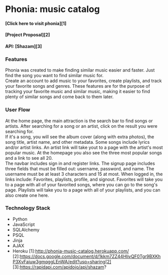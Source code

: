 # Phonia: music catalog
#### [Click here to visit phonia][1]
#### [Project Proposal][2] 
#### API: [Shazam][3]

### Features
 Phonia was created to make finding similar music easier and faster. Just find the song you want to find similar music for.  
 Create an account to add music to your favorites, create playlists, and track your favorite songs and genres. These features are for the purpose of tracking your favorite music and similar music, making it easier to find plenty of similar songs and come back to them later.  

 ### User Flow
 At the home page, the main attraction is the search bar to find songs or artists. After searching for a song or an artist, click on the result you were searching for.  
 If it's a song, you will see the album cover (along with extra photos), the song title, artist name, and other metadata. Some songs include lyrics and/or artist links. An artist link will take yout to a page with the artist's most popular music. At the homepage you also see the three most popular songs and a link to see all 20.  
 The navbar includes sign in and register links. The signup page includes three fields that must be filled out: username, password, and name. The username must be at least 3 characters and 15 at most. When logged in, the links include: Favorites, playlists, profile, and signout. Favorites will take you to a page with all of your favorited songs, where you can go to the song's page. Playlists will take you to a page with all of your playlists, and you can also create one here.  
 
 ### Technology Stack
 - Python
 - JavaScript
 - SQLAlchemy
 - PSQL
 - Jinja
 - AJAX
 - Heroku
 [1]:http://phonia-music-catalog.herokuapp.com/
 [2]:https://docs.google.com/document/d/1kkm7ZZ44HlivQF0Tgr9BXKhP3XvFaiuw3gmqggLEnWA/edit?usp=sharing[2]
 [3]:https://rapidapi.com/apidojo/api/shazam?
